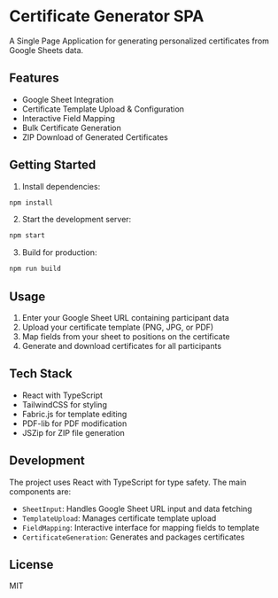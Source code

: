 # Certificate Generator SPA

A Single Page Application for generating personalized certificates from Google Sheets data.

## Features

- Google Sheet Integration
- Certificate Template Upload & Configuration
- Interactive Field Mapping
- Bulk Certificate Generation
- ZIP Download of Generated Certificates

## Getting Started

1. Install dependencies:
```bash
npm install
```

2. Start the development server:
```bash
npm start
```

3. Build for production:
```bash
npm run build
```

## Usage

1. Enter your Google Sheet URL containing participant data
2. Upload your certificate template (PNG, JPG, or PDF)
3. Map fields from your sheet to positions on the certificate
4. Generate and download certificates for all participants

## Tech Stack

- React with TypeScript
- TailwindCSS for styling
- Fabric.js for template editing
- PDF-lib for PDF modification
- JSZip for ZIP file generation

## Development

The project uses React with TypeScript for type safety. The main components are:

- `SheetInput`: Handles Google Sheet URL input and data fetching
- `TemplateUpload`: Manages certificate template upload
- `FieldMapping`: Interactive interface for mapping fields to template
- `CertificateGeneration`: Generates and packages certificates

## License

MIT
